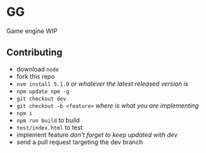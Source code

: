 # GG

Game engine WIP

## Contributing

- download `node`
- fork this repo
- `nvm install 5.1.0` *or whatever the latest released version is*
- `npm update npm -g`
- `git checkout dev`
- `git checkout -b <feature>` *where <feature> is what you are implementing*
- `npm i`
- `npm run build` to build
- `test/index.html` to test
- implement feature *don't forget to keep updated with dev*
- send a pull request targeting the dev branch